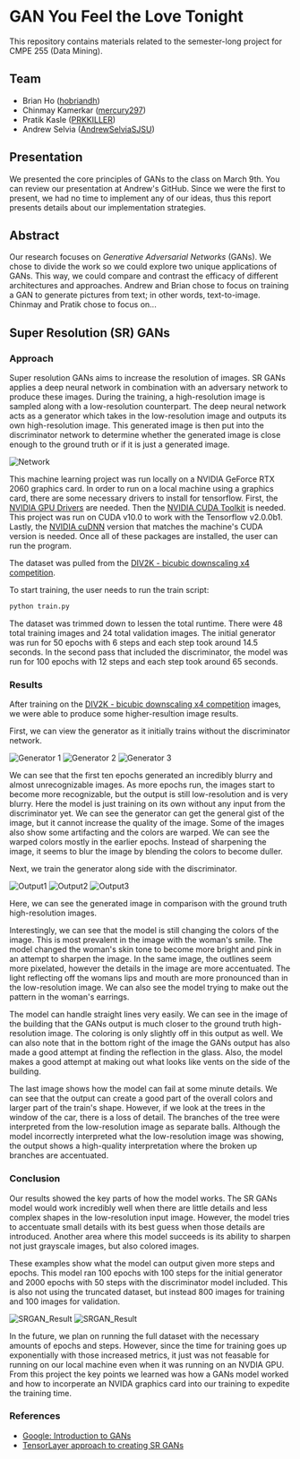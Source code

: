 # GAN You Feel the Love Tonight

This repository contains materials related to the semester-long project for CMPE 255 (Data Mining).

## Team

* Brian Ho ([hobriandh](https://github.com/hobriandh))
* Chinmay Kamerkar ([mercury297](https://github.com/mercury297))
* Pratik Kasle ([PRKKILLER](https://github.com/PRKKILLER))
* Andrew Selvia ([AndrewSelviaSJSU](https://github.com/AndrewSelviaSJSU))

## Presentation

We presented the core principles of GANs to the class on March 9th. You can review our presentation at Andrew's GitHub. Since we were the first to present, we had no time to implement any of our ideas, thus this report presents details about our implementation strategies.

## Abstract

Our research focuses on *Generative Adversarial Networks* (GANs). We chose to divide the work so we could explore two unique applications of GANs. This way, we could compare and contrast the efficacy of different architectures and approaches. Andrew and Brian chose to focus on training a GAN to generate pictures from text; in other words, text-to-image. Chinmay and Pratik chose to focus on...

## Super Resolution (SR) GANs

### Approach

Super resolution GANs aims to increase the resolution of images.  SR GANs applies a deep neural network in combination with an adversary network to produce these images.  During the training, a high-resolution image is sampled along with a low-resolution counterpart.  The deep neural network acts as a generator which takes in the low-resolution image and outputs its own high-resolution image.  This generated image is then put into the discriminator network to determine whether the generated image is close enough to the ground truth or if it is just a generated image.

![Network](models/model.jpeg)

This machine learning project was run locally on a NVIDIA GeForce RTX 2060 graphics card.  In order to run on a local machine using a graphics card, there are some necessary drivers to install for tensorflow.  First, the [NVIDIA GPU Drivers](https://www.nvidia.com/download/index.aspx?lang=en-us) are needed.  Then the [NVIDIA CUDA Toolkit](https://developer.nvidia.com/cuda-toolkit-archive) is needed.  This project was run on CUDA v10.0 to work with the Tensorflow v2.0.0b1.  Lastly, the [NVIDIA cuDNN](https://developer.nvidia.com/rdp/cudnn-archive) version that matches the machine's CUDA version is needed.  Once all of these packages are installed, the user can run the program.

The dataset was pulled from the [DIV2K - bicubic downscaling x4 competition](https://data.vision.ee.ethz.ch/cvl/ntire17//).

To start training, the user needs to run the train script:
```bash
python train.py
```

The dataset was trimmed down to lessen the total runtime.  There were 48 total training images and 24 total validation images.
The initial generator was run for 50 epochs with 6 steps and each step took around 14.5 seconds.
In the second pass that included the discriminator, the model was run for 100 epochs with 12 steps and each step took around 65 seconds.

### Results

After training on the [DIV2K - bicubic downscaling x4 competition](https://data.vision.ee.ethz.ch/cvl/ntire17//) images, we were able to produce some higher-resultion image results.

First, we can view the generator as it initially trains without the discriminator network.  

![Generator 1](results/generator1.PNG)
![Generator 2](results/generator2.PNG)
![Generator 3](results/generator3.PNG)

We can see that the first ten epochs generated an incredibly blurry and almost unrecognizable images.  As more epochs run, the images start to become more recognizable, but the output is still low-resolution and is very blurry.  Here the model is just training on its own without any input from the discriminator yet.  We can see the generator can get the general gist of the image, but it cannot increase the quality of the image.  Some of the images also show some artifacting and the colors are warped.  We can see the warped colors mostly in the earlier epochs.  Instead of sharpening the image, it seems to blur the image by blending the colors to become duller.

Next, we train the generator along side with the discriminator.

![Output1](results/output1.PNG)
![Output2](results/output2.PNG)
![Output3](results/output3.PNG)

Here, we can see the generated image in comparison with the ground truth high-resolution images.

Interestingly, we can see that the model is still changing the colors of the image.  This is most prevalent in the image with the woman's smile.  The model changed the woman's skin tone to become more bright and pink in an attempt to sharpen the image.  In the same image, the outlines seem more pixelated, however the details in the image are more accentuated.  The light reflecting off the womans lips and mouth are more pronounced than in the low-resolution image.  We can also see the model trying to make out the pattern in the woman's earrings.

The model can handle straight lines very easily.  We can see in the image of the building that the GANs output is much closer to the ground truth high-resolution image.  The coloring is only slightly off in this output as well.  We can also note that in the bottom right of the image the GANs output has also made a good attempt at finding the reflection in the glass.  Also, the model makes a good attempt at making out what looks like vents on the side of the building.

The last image shows how the model can fail at some minute details.  We can see that the output can create a good part of the overall colors and larger part of the train's shape.  However, if we look at the trees in the window of the car, there is a loss of detail.  The branches of the tree were interpreted from the low-resolution image as separate balls.  Although the model incorrectly interpreted what the low-resolution image was showing, the output shows a high-quality interpretation where the broken up branches are accentuated.

### Conclusion

Our results showed the key parts of how the model works.  The SR GANs model would work incredibly well when there are little details and less complex shapes in the low-resolution input image.  However, the model tries to accentuate small details with its best guess when those details are introduced.  Another area where this model succeeds is its ability to sharpen not just grayscale images, but also colored images.

These examples show what the model can output given more steps and epochs.  This model ran 100 epochs with 100 steps for the initial generator and 2000 epochs with 50 steps with the discriminator model included.  This is also not using the truncated dataset, but instead 800 images for training and 100 images for validation.

![SRGAN_Result](results/SRGAN_Result.png)
![SRGAN_Result](results/SRGAN_Result.png)

In the future, we plan on running the full dataset with the necessary amounts of epochs and steps.  However, since the time for training goes up exponentially with those increased metrics, it just was not feasable for running on our local machine even when it was running on an NVDIA GPU.  From this project the key points we learned was how a GANs model worked and how to incorperate an NVIDA graphics card into our training to expedite the training time.

### References

* [Google: Introduction to GANs](https://developers.google.com/machine-learning/gan)
* [TensorLayer approach to creating SR GANs](https://github.com/tensorlayer/srgan)

